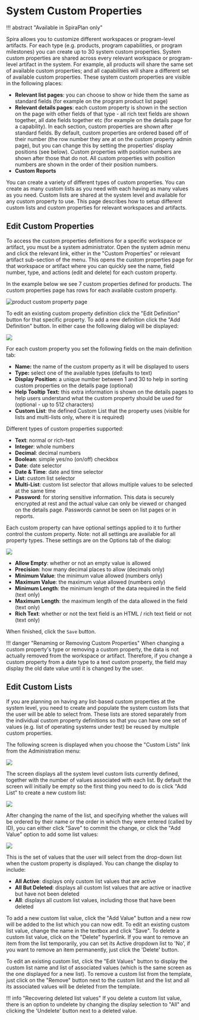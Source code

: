 # System Custom Properties
!!! abstract "Available in SpiraPlan only"

Spira allows you to customize different workspaces or program-level artifacts. For each type (e.g. products, program capabilities, or program milestones) you can create up to 30 system custom properties. System custom properties are shared across every relevant workspace or program-level artifact in the system. For example, all products will share the same set of available custom properties; and all capabilities will share a different set of available custom properties. These system custom properties are visible in the following places:

- **Relevant list pages**: you can choose to show or hide them the same as standard fields (for example on the program product list page)
- **Relevant details pages**: each custom property is shown in the section on the page with other fields of that type - all rich text fields are shown together, all date fields together etc (for example on the details page for a capability). In each section, custom properties are shown after standard fields. By default, custom properties are ordered based off of their number (the row number they are at on the custom property admin page), but you can change this by setting the properties' display positions (see below). Custom properties with position numbers are shown after those that do not. All custom properties with position numbers are shown in the order of their position numbers.
- **Custom Reports**

You can create a variety of different types of custom properties. You can create as many custom lists as you need with each having as many values as you need. Custom lists are shared at the system level and available for any custom property to use. This page describes how to setup different custom lists and custom properties for relevant workspaces and artifacts.


## Edit Custom Properties
To access the custom properties definitions for a specific workspace or artifact, you must be a system administrator. Open the system admin menu and click the relevant link, either in the "Custom Properties" or relevant artifact sub-section of the menu. This opens the custom properties page for that workspace or artifact where you can quickly see the name, field number, type, and actions (edit and delete) for each custom property.

In the example below we see 7 custom properties defined for products. The custom properties page has rows for each available custom property.

![product custom property page](img/System_Custom_Properties_01.png)

To edit an existing custom property definition click the "Edit Definition" button for that specific property. To add a new definition click the "Add Definition" button. In either case the following dialog will be displayed:

![](img/System_Custom_Properties_02.png)

For each custom property you set the following fields on the main definition tab:

- **Name:** the name of the custom property as it will be displayed to users
- **Type:** select one of the available types (defaults to text)
- **Display Position:** a unique number between 1 and 30 to help in sorting custom properties on the details page (optional)
- **Help Tooltip Text:** this extra information is shown on the details pages to help users understand what the custom property should be used for (optional - up to 512 characters)
- **Custom List**: the defined Custom List that the property uses (visible for lists and multi-lists only, where it is required)

Different types of custom properties supported:

- **Text**: normal or rich-text
- **Integer**: whole numbers
- **Decimal**: decimal numbers
- **Boolean**: simple yes/no (on/off) checkbox
- **Date**: date selector
- **Date & Time**: date and time selector
- **List**: custom list selector
- **Multi-List**: custom list selector that allows multiple values to be selected at the same time
- **Password**: for storing sensitive information. This data is securely encrypted at rest and the actual value can only be viewed or changed on the details page. Passwords cannot be seen on list pages or in reports. 

Each custom property can have optional settings applied to it to further control the custom property. Note: not all settings are available for all property types. These settings are on the Options tab of the dialog:

![](img/System_Custom_Properties_03.png)

- **Allow Empty**: whether or not an empty value is allowed
- **Precision**: how many decimal places to allow (decimals only)
- **Minimum Value**: the minimum value allowed (numbers only)
- **Maximum Value**: the maximum value allowed (numbers only)
- **Minimum Length**: the minimum length of the data required in the field (text only)
- **Maximum Length**: the maximum length of the data allowed in the field (text only)
- **Rich Text**: whether or not the text field is an HTML / rich text field or not (text only)

When finished, click the `Save` button.

!!! danger "Renaming or Removing Custom Properties"
    When changing a custom property's type or removing a custom property, the data is not actually removed from the workspace or artifact. Therefore, if you change a custom property from a date type to a text custom property, the field may display the old date value until it is changed by the user.


## Edit Custom Lists
If you are planning on having any list-based custom properties at the system level, you need to create and populate the system custom lists that the user will be able to select from. These lists are stored separately from the individual custom property definitions so that you can have one set of values (e.g. list of operating systems under test) be reused by multiple custom properties.

The following screen is displayed when you choose the "Custom Lists" link from the Administration menu:

![](img/System_Custom_Properties_04.png)

The screen displays all the system level custom lists currently defined, together with the number of values associated with each list. By default the screen will initially be empty so the first thing you need to do is click "Add List" to create a new custom list:

![](img/System_Custom_Properties_05.png)

After changing the name of the list, and specifying whether the values will be ordered by their name or the order in which they were entered (called by ID), you can either click "Save" to commit the change, or click the "Add Value" option to add some list values:

![](img/System_Custom_Properties_06.png)

This is the set of values that the user will select from the drop-down list when the custom property is displayed. You can change the display to include:

-   **All Active**: displays only custom list values that are active
-   **All But Deleted**: displays all custom list values that are active or inactive but have not been deleted
-   **All**: displays all custom list values, including those that have been deleted

To add a new custom list value, click the "Add Value" button and a new row will be added to the list which you can now edit. To edit an existing custom list value, change the name in the textbox and click "Save". To delete a custom list value, click on the "Delete" hyperlink. If you want to remove an item from the list temporarily, you can set its Active dropdown list to 'No', if you want to remove an item permanently, just click the 'Delete' button.

To edit an existing custom list, click the "Edit Values" button to display the custom list name and list of associated values (which is the same screen as the one displayed for a new list). To remove a custom list from the template, just click on the "Remove" button next to the custom list and the list and all its associated values will be deleted from the template.

!!! info "Recovering deleted list values"
    If you delete a custom list value, there is an option to undelete by changing the display selection to "All" and clicking the 'Undelete' button next to a deleted value.